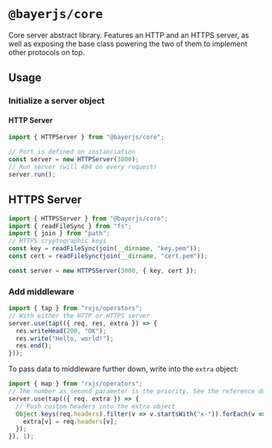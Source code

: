 # `@bayerjs/core`

Core server abstract library. Features an HTTP and an HTTPS server, as well as
exposing the base class powering the two of them to implement other protocols on
top.

## Usage

### Initialize a server object

#### HTTP Server

```typescript
import { HTTPServer } from "@bayerjs/core";

// Port is defined on instanciation
const server = new HTTPServer(3000);
// Run server (will 404 on every request)
server.run();
```

## HTTPS Server

```typescript
import { HTTPSServer } from "@bayerjs/core";
import { readFileSync } from "fs";
import { join } from "path";
// HTTPS cryptographic keys
const key = readFileSync(join(__dirname, "key.pem"));
const cert = readFileSync(join(__dirname, "cert.pem"));

const server = new HTTPSServer(3000, { key, cert });
```

### Add middleware

```typescript
import { tap } from "rxjs/operators";
// With either the HTTP or HTTPS server
server.use(tap(({ req, res, extra }) => {
  res.writeHead(200, "OK");
  res.write("Hello, world!");
  res.end();
}));
```

To pass data to middleware further down, write into the `extra` object:

```typescript
import { map } from "rxjs/operators";
// The number as second parameter is the priority. See the reference doc.
server.use(tap(({ req, extra }) => {
  // Push custom headers into the extra object
  Object.keys(req.headers).filter(v => v.startsWith("x-")).forEach(v => {
    extra[v] = req.headers[v];
  });
}), 1);
```
